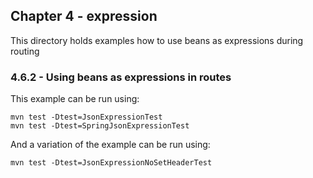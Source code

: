 Chapter 4 - expression
----------------------

This directory holds examples how to use beans as expressions during routing

### 4.6.2 - Using beans as expressions in routes

This example can be run using:

    mvn test -Dtest=JsonExpressionTest
    mvn test -Dtest=SpringJsonExpressionTest

And a variation of the example can be run using:

    mvn test -Dtest=JsonExpressionNoSetHeaderTest
